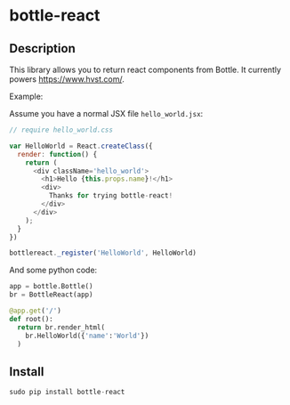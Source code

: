# bottle-react

## Description
This library allows you to return react components from Bottle.  It currently powers https://www.hvst.com/.

Example:

Assume you have a normal JSX file `hello_world.jsx`:
```js
// require hello_world.css

var HelloWorld = React.createClass({
  render: function() {
    return (
      <div className='hello_world'>
        <h1>Hello {this.props.name}!</h1>
        <div>
          Thanks for trying bottle-react!
        </div>
      </div>
    );
  }
})

bottlereact._register('HelloWorld', HelloWorld)
```

And some python code:
```python
app = bottle.Bottle()
br = BottleReact(app)

@app.get('/')
def root():
  return br.render_html(
    br.HelloWorld({'name':'World'})
  )
```


## Install
```python
sudo pip install bottle-react
```
